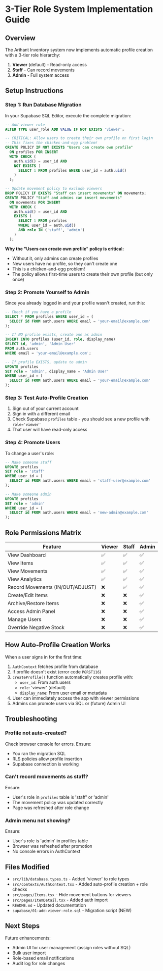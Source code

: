 # 3-Tier Role System Implementation Guide

## Overview

The Arihant Inventory system now implements automatic profile creation with a 3-tier role hierarchy:

1. **Viewer** (default) - Read-only access
2. **Staff** - Can record movements
3. **Admin** - Full system access

## Setup Instructions

### Step 1: Run Database Migration

In your Supabase SQL Editor, execute the complete migration:

```sql
-- Add viewer role
ALTER TYPE user_role ADD VALUE IF NOT EXISTS 'viewer';

-- CRITICAL: Allow users to create their own profile on first login
-- This fixes the chicken-and-egg problem!
CREATE POLICY IF NOT EXISTS "Users can create own profile"
  ON profiles FOR INSERT
  WITH CHECK (
    auth.uid() = user_id AND
    NOT EXISTS (
      SELECT 1 FROM profiles WHERE user_id = auth.uid()
    )
  );

-- Update movement policy to exclude viewers
DROP POLICY IF EXISTS "Staff can insert movements" ON movements;
CREATE POLICY "Staff and admins can insert movements"
  ON movements FOR INSERT
  WITH CHECK (
    auth.uid() = user_id AND
    EXISTS (
      SELECT 1 FROM profiles
      WHERE user_id = auth.uid()
      AND role IN ('staff', 'admin')
    )
  );
```

**Why the "Users can create own profile" policy is critical:**
- Without it, only admins can create profiles
- New users have no profile, so they can't create one
- This is a chicken-and-egg problem!
- The policy allows first-time users to create their own profile (but only once)

### Step 2: Promote Yourself to Admin

Since you already logged in and your profile wasn't created, run this:

```sql
-- Check if you have a profile
SELECT * FROM profiles WHERE user_id = (
  SELECT id FROM auth.users WHERE email = 'your-email@example.com'
);

-- If NO profile exists, create one as admin
INSERT INTO profiles (user_id, role, display_name)
SELECT id, 'admin', 'Admin User'
FROM auth.users
WHERE email = 'your-email@example.com';

-- If profile EXISTS, update to admin
UPDATE profiles
SET role = 'admin', display_name = 'Admin User'
WHERE user_id = (
  SELECT id FROM auth.users WHERE email = 'your-email@example.com'
);
```

### Step 3: Test Auto-Profile Creation

1. Sign out of your current account
2. Sign in with a different email
3. Check Supabase `profiles` table - you should see a new profile with `role='viewer'`
4. That user will have read-only access

### Step 4: Promote Users

To change a user's role:

```sql
-- Make someone staff
UPDATE profiles
SET role = 'staff'
WHERE user_id = (
  SELECT id FROM auth.users WHERE email = 'staff-user@example.com'
);

-- Make someone admin
UPDATE profiles
SET role = 'admin'
WHERE user_id = (
  SELECT id FROM auth.users WHERE email = 'new-admin@example.com'
);
```

## Role Permissions Matrix

| Feature | Viewer | Staff | Admin |
|---------|--------|-------|-------|
| View Dashboard | ✅ | ✅ | ✅ |
| View Items | ✅ | ✅ | ✅ |
| View Movements | ✅ | ✅ | ✅ |
| View Analytics | ✅ | ✅ | ✅ |
| Record Movements (IN/OUT/ADJUST) | ❌ | ✅ | ✅ |
| Create/Edit Items | ❌ | ❌ | ✅ |
| Archive/Restore Items | ❌ | ❌ | ✅ |
| Access Admin Panel | ❌ | ❌ | ✅ |
| Manage Users | ❌ | ❌ | ✅ |
| Override Negative Stock | ❌ | ❌ | ✅ |

## How Auto-Profile Creation Works

When a user signs in for the first time:

1. `AuthContext` fetches profile from database
2. If profile doesn't exist (error code `PGRST116`)
3. `createProfile()` function automatically creates profile with:
   - `user_id`: From auth.users
   - `role`: 'viewer' (default)
   - `display_name`: From user email or metadata
4. User can immediately access the app with viewer permissions
5. Admins can promote users via SQL or (future) Admin UI

## Troubleshooting

### Profile not auto-created?

Check browser console for errors. Ensure:
- You ran the migration SQL
- RLS policies allow profile insertion
- Supabase connection is working

### Can't record movements as staff?

Ensure:
- User's role in `profiles` table is 'staff' or 'admin'
- The movement policy was updated correctly
- Page was refreshed after role change

### Admin menu not showing?

Ensure:
- User's role is 'admin' in profiles table
- Browser was refreshed after promotion
- No console errors in AuthContext

## Files Modified

- `src/lib/database.types.ts` - Added 'viewer' to role types
- `src/contexts/AuthContext.tsx` - Added auto-profile creation + role checks
- `src/pages/Items.tsx` - Hide movement buttons for viewers
- `src/pages/ItemDetail.tsx` - Added auth import
- `README.md` - Updated documentation
- `supabase/01-add-viewer-role.sql` - Migration script (NEW)

## Next Steps

Future enhancements:
- Admin UI for user management (assign roles without SQL)
- Bulk user import
- Role-based email notifications
- Audit log for role changes
